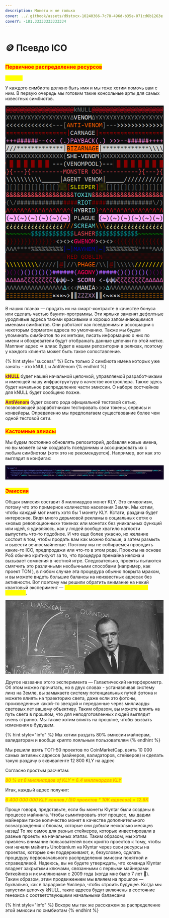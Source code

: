 ```yaml
---
description: Монеты и не только
cover: ../.gitbook/assets/d9stocx-10240366-7c78-496d-b35e-071cd6b1263e.gif
coverY: -181.33333333333334
---
```


# 🪙 Псевдо ICO

### <mark style="color:red;">Первичное распределение ресурсов</mark>

<mark style="color:yellow;">**Алиасы**</mark>

У каждого симбиота должно быть имя и мы тоже хотим помочь вам с ним. В первую очередь мы готовим такие консольные арты для самых известных симбиотов.



![](<../.gitbook/assets/image (15).png>)

В наших планах — продать их на смарт-контракте в качестве бонуса или сделать частью баунти-программы. Эти ярлыки заменят дефолтные уродливые адреса такими красивыми и хорошо запоминающимися именами симбиотов. Они работают как псевдонимы и ассоциации с некоторым форматом адреса по умолчанию. Также мы будем упоминать симбиотов по их меткам, писать информацию о них по имени и обозреватели будут отображать данные цепочки по этой метке. Маппинг адрес ⇒ алиас будет в нашем репозитории в релизах, поэтому у каждого клиента может быть такое сопоставление.

{% hint style="success" %}
Есть только 2 симбиота имена которых уже заняты - это kNULL и AntiVenom
{% endhint %}

<mark style="color:purple;">**kNULL**</mark> будет нашей начальной цепочкой, управляемой разработчиками и имеющей нашу инфраструктуру в качестве контроллера. Также здесь будет начальное распределение части эмиссии. О наборе хостчейнов для kNULL будет сообщено позже.

<mark style="color:purple;">**AntiVenom**</mark> будет своего рода официальной тестовой сетью, позволяющей разработчикам тестировать свои токены, сервисы и конвейеры. Определенно мы предполагаем существование более чем одной тестовой сети.

### <mark style="color:red;">**Кастомные алиасы**</mark>

Мы будем постоянно обновлять репозиторий, добавляя новые имена, но вы можете сами создавать псевдонимы и ассоциировать их с любым симбиотом (хотя это не рекомендуется). Например, вот как это выглядит в конфигах:

![](<../.gitbook/assets/image (17).png>)

### <mark style="color:red;">**Эмиссия**</mark>

Общая эмиссия составит 8 миллиардов монет KLY. Это символизм, потому что это примерное количество населения Земли. Мы хотим, чтобы каждый мог иметь хотя бы 1 монету KLY. Кстати, раздача будет интереснее. Видя много дерьмовой рекламы в социальных сетях о «новых революционных» токенах или монетах без уникальных функций или идей, я удивляюсь, как у людей вообще хватило наглости выпустить что-то подобное. И что еще более ужасно, их желание состоит в том, чтобы продать вам как можно больше, а затем размыть и вывести вечносмайненые. Поэтому мы не собираемся проводить какие-то ICO, предпродажи или что-то в этом роде. Проекты на основе PoS обычно критикуют за то, что процедура премайна неясна и вызывает сомнения в честной игре. Следовательно, проекты пытаются смягчить это различными необычными способами (например, как проект TON ), в любом случае эта процедура обычно покрыта мраком, и вы можете видеть большие балансы на неизвестных адресах без активности. Вот поэтому мы решили обратить внимание на некий квантовый эксперимент — _<mark style="color:yellow;">**эксперимент Уиллера с отложенным выбором**</mark>_.

![](<../.gitbook/assets/image (13) (1).png>)

Другое название этого эксперимента — Галактический интерферометр. Об этом можно прочитать, но в двух словах - устанавливая систему линз на Земле, вы замыкаете систему потенциальных путей фотона и можете влиять на траекторию света, даже если это фотоны, произведенные какой-то звездой и переданные через миллиарды световых лет вашему объективу. Таким образом, вы можете влиять на путь света в прошлом, что для неподготовленных людей выглядит очень странно. Мы также хотим влиять на прошлое, чтобы вызвать изменения в будущем.

{% hint style="info" %}
Мы хотим раздать 80% эмиссии майнерам, валидаторам и вообще крипто лояльным пользователям
{% endhint %}

Мы решили взять ТОП-50 проектов по CoinMarketCap, взять 10 000 самых активных адресов (майнеров, валидаторов, стейкеров) и сделать такую раздачу в эквиваленте 12 800 KLY на адрес

Согласно простым расчетам:

_<mark style="color:orange;">**80 % от 8 миллиардов of KLY = 6.4 миллиардов KLY**</mark>_

&#x20;Итак, каждый адрес получит:

_<mark style="color:orange;">**6 400 000 000 KLY коинов / (50 проектов \* 10K адресов) = 12.8K**</mark>_

Проще говоря, представьте, если бы монеты Klyntar были созданы в процессе майнинга. Чтобы сымитировать этот процесс, мы дадим майнерам такое количество монет в качестве дополнительного вознаграждения к блокам, которые они добыли несколько месяцев назад! То же самое для разных стейкеров, которые инвестировали в разные проекты на начальных этапах. Таким образом, мы хотим привлечь внимание пользователей всех крипто проектов к тому, чтобы они начали майнить Unobtanium на Klyntar через свои ресурсы на проектах, которые они поддерживают, и, безусловно, сделать процедуру первоначального распределения эмиссии понятной и справедливой. Надеюсь, вы не будете утверждать, что команда Klyntar владеет закрытыми ключами, связанными с первыми майнерами биткойнов и их миллионами с 2009 года (когда мне было 7 лет 🤣). Таким образом, этим продвижением мы влияем на прошлое — буквально, как в парадоксе Уиллера, чтобы строить будущее. Когда мы запустим цепочку kNULL, такие адреса будут включены в состояние генезиса с соответствующими начальными балансами

{% hint style="info" %}
Вскоре мы так же расскажем за распределение этой эмиссии по симбиотам
{% endhint %}

